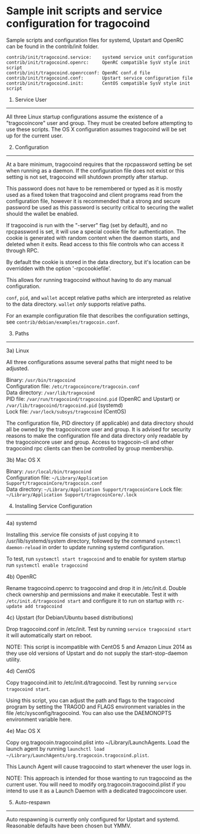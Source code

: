 Sample init scripts and service configuration for tragocoind
==========================================================

Sample scripts and configuration files for systemd, Upstart and OpenRC
can be found in the contrib/init folder.

    contrib/init/tragocoind.service:    systemd service unit configuration
    contrib/init/tragocoind.openrc:     OpenRC compatible SysV style init script
    contrib/init/tragocoind.openrcconf: OpenRC conf.d file
    contrib/init/tragocoind.conf:       Upstart service configuration file
    contrib/init/tragocoind.init:       CentOS compatible SysV style init script

1. Service User
---------------------------------

All three Linux startup configurations assume the existence of a "tragocoincore" user
and group.  They must be created before attempting to use these scripts.
The OS X configuration assumes tragocoind will be set up for the current user.

2. Configuration
---------------------------------

At a bare minimum, tragocoind requires that the rpcpassword setting be set
when running as a daemon.  If the configuration file does not exist or this
setting is not set, tragocoind will shutdown promptly after startup.

This password does not have to be remembered or typed as it is mostly used
as a fixed token that tragocoind and client programs read from the configuration
file, however it is recommended that a strong and secure password be used
as this password is security critical to securing the wallet should the
wallet be enabled.

If tragocoind is run with the "-server" flag (set by default), and no rpcpassword is set,
it will use a special cookie file for authentication. The cookie is generated with random
content when the daemon starts, and deleted when it exits. Read access to this file
controls who can access it through RPC.

By default the cookie is stored in the data directory, but it's location can be overridden
with the option '-rpccookiefile'.

This allows for running tragocoind without having to do any manual configuration.

`conf`, `pid`, and `wallet` accept relative paths which are interpreted as
relative to the data directory. `wallet` *only* supports relative paths.

For an example configuration file that describes the configuration settings,
see `contrib/debian/examples/tragocoin.conf`.

3. Paths
---------------------------------

3a) Linux

All three configurations assume several paths that might need to be adjusted.

Binary:              `/usr/bin/tragocoind`  
Configuration file:  `/etc/tragocoincore/tragocoin.conf`  
Data directory:      `/var/lib/tragocoind`  
PID file:            `/var/run/tragocoind/tragocoind.pid` (OpenRC and Upstart) or `/var/lib/tragocoind/tragocoind.pid` (systemd)  
Lock file:           `/var/lock/subsys/tragocoind` (CentOS)  

The configuration file, PID directory (if applicable) and data directory
should all be owned by the tragocoincore user and group.  It is advised for security
reasons to make the configuration file and data directory only readable by the
tragocoincore user and group.  Access to tragocoin-cli and other tragocoind rpc clients
can then be controlled by group membership.

3b) Mac OS X

Binary:              `/usr/local/bin/tragocoind`  
Configuration file:  `~/Library/Application Support/tragocoinCore/tragocoin.conf`  
Data directory:      `~/Library/Application Support/tragocoinCore`
Lock file:           `~/Library/Application Support/tragocoinCore/.lock`

4. Installing Service Configuration
-----------------------------------

4a) systemd

Installing this .service file consists of just copying it to
/usr/lib/systemd/system directory, followed by the command
`systemctl daemon-reload` in order to update running systemd configuration.

To test, run `systemctl start tragocoind` and to enable for system startup run
`systemctl enable tragocoind`

4b) OpenRC

Rename tragocoind.openrc to tragocoind and drop it in /etc/init.d.  Double
check ownership and permissions and make it executable.  Test it with
`/etc/init.d/tragocoind start` and configure it to run on startup with
`rc-update add tragocoind`

4c) Upstart (for Debian/Ubuntu based distributions)

Drop tragocoind.conf in /etc/init.  Test by running `service tragocoind start`
it will automatically start on reboot.

NOTE: This script is incompatible with CentOS 5 and Amazon Linux 2014 as they
use old versions of Upstart and do not supply the start-stop-daemon utility.

4d) CentOS

Copy tragocoind.init to /etc/init.d/tragocoind. Test by running `service tragocoind start`.

Using this script, you can adjust the path and flags to the tragocoind program by
setting the TRAGOD and FLAGS environment variables in the file
/etc/sysconfig/tragocoind. You can also use the DAEMONOPTS environment variable here.

4e) Mac OS X

Copy org.tragocoin.tragocoind.plist into ~/Library/LaunchAgents. Load the launch agent by
running `launchctl load ~/Library/LaunchAgents/org.tragocoin.tragocoind.plist`.

This Launch Agent will cause tragocoind to start whenever the user logs in.

NOTE: This approach is intended for those wanting to run tragocoind as the current user.
You will need to modify org.tragocoin.tragocoind.plist if you intend to use it as a
Launch Daemon with a dedicated tragocoincore user.

5. Auto-respawn
-----------------------------------

Auto respawning is currently only configured for Upstart and systemd.
Reasonable defaults have been chosen but YMMV.
